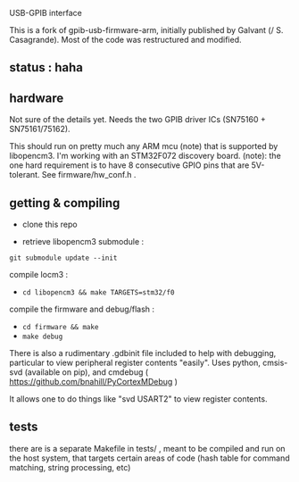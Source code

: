 USB-GPIB interface

This is a fork of gpib-usb-firmware-arm, initially published by Galvant (/ S. Casagrande).
Most of the code was restructured and modified.

## status : haha

## hardware
Not sure of the details yet. Needs the two GPIB driver ICs (SN75160 + SN75161/75162).

This should run on pretty much any ARM mcu (note) that is supported by libopencm3. I'm working with an STM32F072 discovery board.
(note): the one hard requirement is to have 8 consecutive GPIO pins that are 5V-tolerant. See firmware/hw_conf.h .

## getting & compiling
* clone this repo

* retrieve libopencm3 submodule :

`git submodule update --init`

compile locm3 :

* `cd libopencm3 && make TARGETS=stm32/f0`

compile the firmware and debug/flash :

* `cd firmware && make `
* `make debug`

There is also a rudimentary .gdbinit file included to help with debugging, particular to view peripheral register contents "easily".
Uses python, cmsis-svd (available on pip), and cmdebug ( https://github.com/bnahill/PyCortexMDebug )

It allows one to do things like 
"svd USART2" to view register contents.

## tests
there are is a separate Makefile in tests/ , meant to be compiled and run on the host system, that targets certain areas of code
(hash table for command matching, string processing, etc)